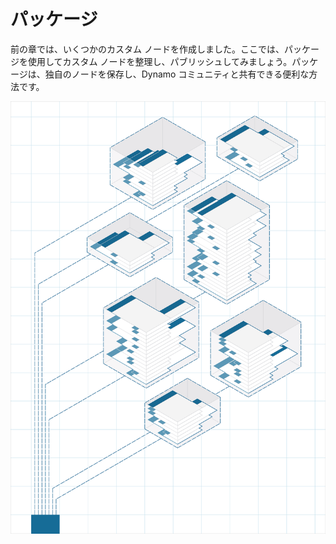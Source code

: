 

# パッケージ

前の章では、いくつかのカスタム ノードを作成しました。ここでは、パッケージを使用してカスタム ノードを整理し、パブリッシュしてみましょう。パッケージは、独自のノードを保存し、Dynamo コミュニティと共有できる便利な方法です。

![画像](images/10/packages_cover01.png)


